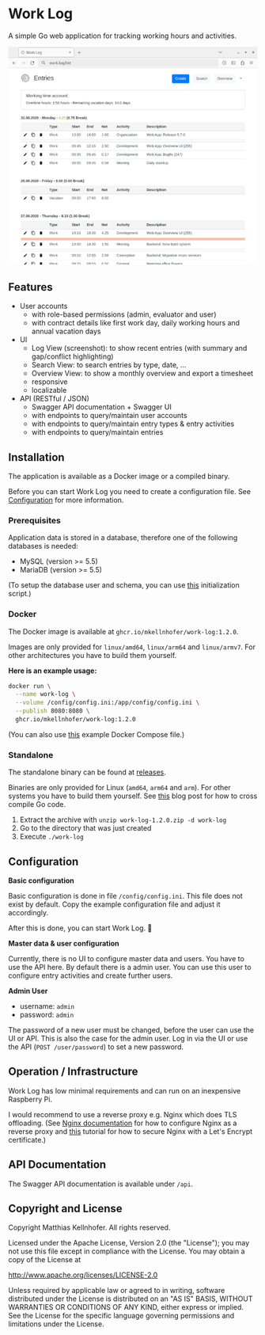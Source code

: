# Work Log

A simple Go web application for tracking working hours and activities.

![Screenshot](screenshot-small.png)

## Features

- User accounts
  - with role-based permissions (admin, evaluator and user)
  - with contract details like first work day, daily working hours and annual vacation days
- UI
  - Log View (screenshot): to show recent entries (with summary and gap/conflict highlighting)
  - Search View: to search entries by type, date, ...
  - Overview View: to show a monthly overview and export a timesheet
  - responsive 
  - localizable
- API (RESTful / JSON)
  - Swagger API documentation + Swagger UI
  - with endpoints to query/maintain user accounts
  - with endpoints to query/maintain entry types & entry activities
  - with endpoints to query/maintain entries

## Installation

The application is available as a Docker image or a compiled binary.

Before you can start Work Log you need to create a configuration file. See
[Configuration](#configuration) for more information.

### Prerequisites

Application data is stored in a database, therefore one of the following databases is needed:

- MySQL (version >= 5.5)
- MariaDB (version >= 5.5)

(To setup the database user and schema, you can use [this](db-init.sql) initialization script.)

### Docker

The Docker image is available at `ghcr.io/mkellnhofer/work-log:1.2.0`.

Images are only provided for `linux/amd64`, `linux/arm64` and `linux/armv7`. For other
architectures you have to build them yourself.

__Here is an example usage:__

```bash
docker run \
  --name work-log \
  --volume /config/config.ini:/app/config/config.ini \
  --publish 8080:8080 \
  ghcr.io/mkellnhofer/work-log:1.2.0
```

(You can also use [this](docker-compose.yml) example Docker Compose file.)

### Standalone

The standalone binary can be found at [releases](https://github.com/mkellnhofer/work-log/releases).

Binaries are only provided for Linux (`amd64`, `arm64` and `arm`). For other systems you have to
build them yourself. See
[this](https://dave.cheney.net/2015/08/22/cross-compilation-with-go-1-5) blog post for how to cross
compile Go code.

1. Extract the archive with `unzip work-log-1.2.0.zip -d work-log`
2. Go to the directory that was just created
3. Execute `./work-log`

## Configuration

__Basic configuration__

Basic configuration is done in file `/config/config.ini`. This file does not exist by default. Copy
the example configuration file and adjust it accordingly.

After this is done, you can start Work Log. &#x1F642;

__Master data & user configuration__

Currently, there is no UI to configure master data and users. You have to use the API here. By
default there is a admin user. You can use this user to configure entry activities and create
further users.

__Admin User__
- username: `admin`
- password: `admin`

The password of a new user must be changed, before the user can use the UI or API. This is also the
case for the admin user. Log in via the UI or use the API (`POST /user/password`) to set a new
password.

## Operation / Infrastructure

Work Log has low minimal requirements and can run on an inexpensive Raspberry Pi.

I would recommend to use a reverse proxy e.g. Nginx which does TLS offloading. (See
[Nginx documentation](https://docs.nginx.com/nginx/admin-guide/web-server/reverse-proxy/) for how to
configure Nginx as a reverse proxy and
[this](https://www.digitalocean.com/community/tutorials/how-to-secure-nginx-with-let-s-encrypt-on-ubuntu-18-04)
tutorial for how to secure Nginx with a Let's Encrypt certificate.)

## API Documentation

The Swagger API documentation is available under `/api`.

## Copyright and License

Copyright Matthias Kellnhofer. All rights reserved.

Licensed under the Apache License, Version 2.0 (the "License"); you may not use this file except in
compliance with the License. You may obtain a copy of the License at

http://www.apache.org/licenses/LICENSE-2.0

Unless required by applicable law or agreed to in writing, software distributed under the License is
distributed on an "AS IS" BASIS, WITHOUT WARRANTIES OR CONDITIONS OF ANY KIND, either express or
implied. See the License for the specific language governing permissions and limitations under the
License.